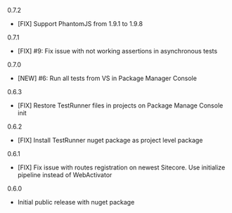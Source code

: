 ﻿0.7.2
* [FIX] Support PhantomJS from 1.9.1 to 1.9.8 

0.7.1
* [FIX] #9: Fix issue with not working assertions in asynchronous tests 

0.7.0
* [NEW] #6: Run all tests from VS in Package Manager Console

0.6.3
* [FIX] Restore TestRunner files in projects on Package Manage Console init

0.6.2
* [FIX] Install TestRunner nuget package as project level package

0.6.1
* [FIX] Fix issue with routes registration on newest Sitecore. Use initialize pipeline instead of WebActivator

0.6.0
* Initial public release with nuget package